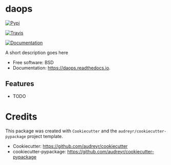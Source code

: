# daops


[![Pypi](https://img.shields.io/pypi/v/daops.svg)](https://pypi.python.org/pypi/daops)

[![Travis](https://img.shields.io/travis/ellesmith88/daops.svg)](https://travis-ci.org/ellesmith88/daops)

[![Documentation](https://readthedocs.org/projects/daops/badge/?version=latest)](https://daops.readthedocs.io/en/latest/?badge=latest)




A short description goes here


* Free software: BSD
* Documentation: https://daops.readthedocs.io.


## Features

* TODO

# Credits

This package was created with `Cookiecutter` and the `audreyr/cookiecutter-pypackage` project template.

 * Cookiecutter: https://github.com/audreyr/cookiecutter
 * cookiecutter-pypackage: https://github.com/audreyr/cookiecutter-pypackage
